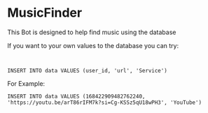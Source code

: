 # MusicFinder
This Bot is designed to help find music using the database


If you want to your own values to the database you can try:

```postgresql


INSERT INTO data VALUES (user_id, 'url', 'Service')
```

For Example:

```postgresql
INSERT INTO data VALUES (168422909482762240, 'https://youtu.be/arT86rIFM7k?si=Cg-KSSz5qU18wPH3', 'YouTube')
```